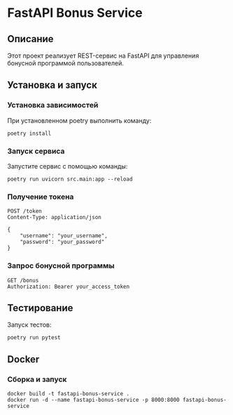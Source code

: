 # FastAPI Bonus Service

## Описание

Этот проект реализует REST-сервис на FastAPI для управления бонусной программой пользователей.

## Установка и запуск

### Установка зависимостей

При установленном poetry выполнить команду:

```
poetry install
```

### Запуск сервиса

Запустите сервис с помощью команды:
```
poetry run uvicorn src.main:app --reload
```

### Получение токена
```
POST /token
Content-Type: application/json

{
    "username": "your_username",
    "password": "your_password"
}
```
### Запрос бонусной программы
```
GET /bonus
Authorization: Bearer your_access_token
```
## Тестирование

Запуск тестов:
```
poetry run pytest
```
## Docker
### Сборка и запуск
```
docker build -t fastapi-bonus-service .
docker run -d --name fastapi-bonus-service -p 8000:8000 fastapi-bonus-service
```
